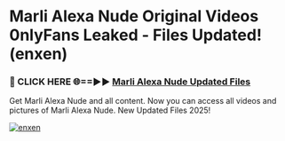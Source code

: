 # Marli Alexa Nude Original Videos 0nlyFans Leaked - Files Updated! (enxen)

<h3>🔴 CLICK HERE 🌐==►► <a href="https://tinyurl.com/yc6ubb5a" rel="nofollow">Marli Alexa Nude Updated Files</a></h3>

Get Marli Alexa Nude and all content. Now you can access all videos and pictures of Marli Alexa Nude. New Updated Files 2025!

[![enxen](https://i.imgur.com/7eu0CRL.gif)](https://tinyurl.com/yc6ubb5a)
